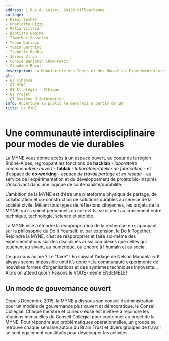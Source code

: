 ```yaml
---
address: 1 Rue du Luizet, 69100 Villeurbanne
college:
- Rieul Techer
- Charlotte Rizzo
- Melia Villard
- Baptiste Nomine
- Timothee Gosselin
- Yoann Duriaux
- Yvain Berthiot
- Isabelle Radkte
- Jérémy Virgo
- Connie Benjamin Chow-Petit
- Claudine Revol
description: La Manufacture des Idées et des Nouvelles Expérimentations
gt:
- GT Finance
- GT MYNE
- GT Stratégie - Ethique
- GT Projet
- GT Système d'Information
info: Ouverture au public le mercredi à partir de 18h
title: La MYNE
---
```


# Une communauté interdisciplinaire pour modes de vie durables

La MYNE vous donne accès à un espace ouvert, au coeur de la région Rhône-Alpes, regroupant les fonctions de **hacklab** - *laboratoire communautaire ouvert* - **fablab** - *laboratoire/atelier de fabrication* - et d’espace de **co-working** - *espace de travail partagé et en réseau* - au service de l’expérimentation et du développement de projets bio-inspirés s’inscrivant dans une logique de soutenabilité/durabilité.

L’ambition de la MYNE est d’être une plateforme physique de partage, de collaboration et co-construction de solutions durables au service de la société civile. Mêlant tous types de réflexions citoyennes, les projets de la MYNE, qu’ils soient personnels ou collectifs, se situent au croisement entre technique, technologie, science et société.

La MYNE vise à étendre la réappropriation de la recherche en s’appuyant sur la philosophie du Do It Yourself, et par extension, le Do It Together. Rejoindre la MYNE, c’est se réapproprier et faire soi-même des expérimentations sur des disciplines aussi complexes que celles qui touchent au vivant, au numérique, ou encore à l'humain et au social.

Ce qui nous anime ? Le "faire" ! En suivant l’adage de Nelson Mandela :« It always seems impossible until it’s done », la communauté expérimente de nouvelles formes d’organisations et des systèmes techniques innovants… Alors on attend quoi ? Faisons le VOUS-même ENSEMBLE!

## Un mode de gouvernance ouvert

Depuis Décembre 2015, la MYNE a dissous son conseil d’administration pour un modèle de gouvernance plus ouvert et démocratique, le Conseil Collégial. Chaque membre et curieux-euse est invité-e à rejoindre les réunions mensuelles du Conseil Collégial pour contribuer au projet de la MYNE. Pour répondre aux problématiques opérationnelles, un groupe se retrouve chaque semaine autour du Brain Trust et divers groupes de travail se sont également constitués pour développer les activités.

